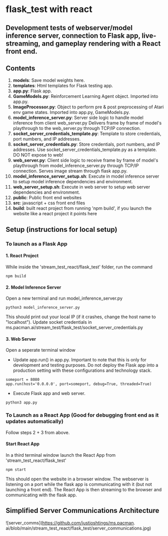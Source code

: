 # flask_test with react

## Development tests of webserver/model inference server, connection to Flask app, live-streaming, and gameplay rendering with a React front end.

## Contents
1. **models**: Save model weights here.
2. **templates**: Html templates for Flask testing app.
3. **app.py**: Flask app.
4. **GameModels.py**: Reinforcement Learning Agent object. Imported into app.py.
5. **ImageProcessor.py**: Object to perform pre & post preprocessing of Atari env game states. Imported into app.py, GameModels.py.
6. **model_inference_server.py**: Server side logic to handle model inference from client web_server.py Delivers frame by frame of model's playthrough to the web_server.py through TCP/IP connection.
7. **socket_server_credentials_template.py**: Template to store credentials, port numbers, and IP addresses.
8. **socket_server_credentials.py**: Store credentials, port numbers, and IP addresses. Use socket_server_credentials_template.py as a template. DO NOT expose to web!
9. **web_server.py**: Client side logic to receive frame by frame of model's playthrough from model_inference_server.py through TCP/IP connection. Serves image stream through flask app.py.
10. **model_inference_server_setup.sh**: Execute in model inference server to setup model inference dependencies and environment.
11. **web_server_setup.sh**: Execute in web server to setup web server dependencies and environment.
12. **public**: Public front end websites
13. **src**: javascript + css front end files
14. **build**: built react project from running 'npm build', if you launch the website like a react project it 
    points here
## Setup (instructions for local setup)

### To launch as a Flask App

#### 1. React Project  
While inside the 'stream_test_react/flask_test' folder, run the command
```
npm build
```

#### 2. Model Inference Server
Open a new terminal and run model_inference_server.py

```
python3 model_inference_server.py
```

This should print out your local IP (if it crashes, change the host name to "localhost").
Update socket credentials in ms.pacman.ai/stream_test/flask_test/socket_server_credentials.py

#### 3. Web Server
Open a seperate terminal window

* Update app.run() in app.py. Important to note that this is only for development and testing purposes. Do not deploy the Flask app into a production setting with these configurations and technology stack.
```
someport = 8080
app.run(host='0.0.0.0', port=someport, debug=True, threaded=True)
```

* Execute Flask app and web server.
```
python3 app.py
```

### To Launch as a React App (Good for debugging front end as it updates automatically)
Follow steps 2 + 3 from above.

#### Start React App  
In a third terminal window launch the React App from 'stream_test_react/flask_test'
```
npm start
```  
This should open the website in a browser window.
The webserver is listening on a port while the flask app is communicating with it (but not launching a front end).
The React App is then streaming to the browser and communicating with the flask app.

## Simplified Server Communications Architecture
![server_comms](https://github.com/justjoshtings/ms.pacman.
ai/blob/main/stream_test_react/flask_test/server_communications.jpg)
